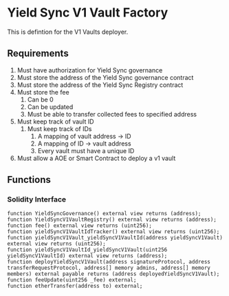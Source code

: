 # Yield Sync V1 Vault Factory

This is defintion for the V1 Vaults deployer.

## Requirements

1. Must have authorization for Yield Sync governance
1. Must store the address of the Yield Sync governance contract
2. Must store the address of the Yield Sync Registry contract
3. Must store the fee
	1. Can be 0
	2. Can be updated
	3. Must be able to transfer collected fees to specified address
4. Must keep track of vault ID
	1. Must keep track of IDs
		1. A mapping of vault address -> ID
		2. A mapping of ID -> vault address
		3. Every vault must have a unique ID
5. Must allow a AOE or Smart Contract to deploy a v1 vault

## Functions

### Solidity Interface

```solidity
function YieldSyncGovernance() external view returns (address);
function YieldSyncV1VaultRegistry() external view returns (address);
function fee() external view returns (uint256);
function yieldSyncV1VaultIdTracker() external view returns (uint256);
function yieldSyncV1Vault_yieldSyncV1VaultId(address yieldSyncV1Vault) external view returns (uint256);
function yieldSyncV1VaultId_yieldSyncV1Vault(uint256 yieldSyncV1VaultId) external view returns (address);
function deployYieldSyncV1Vault(address signatureProtocol, address transferRequestProtocol, address[] memory admins, address[] memory members) external payable returns (address deployedYieldSyncV1Vault);
function feeUpdate(uint256 _fee) external;
function etherTransfer(address to) external;
```
